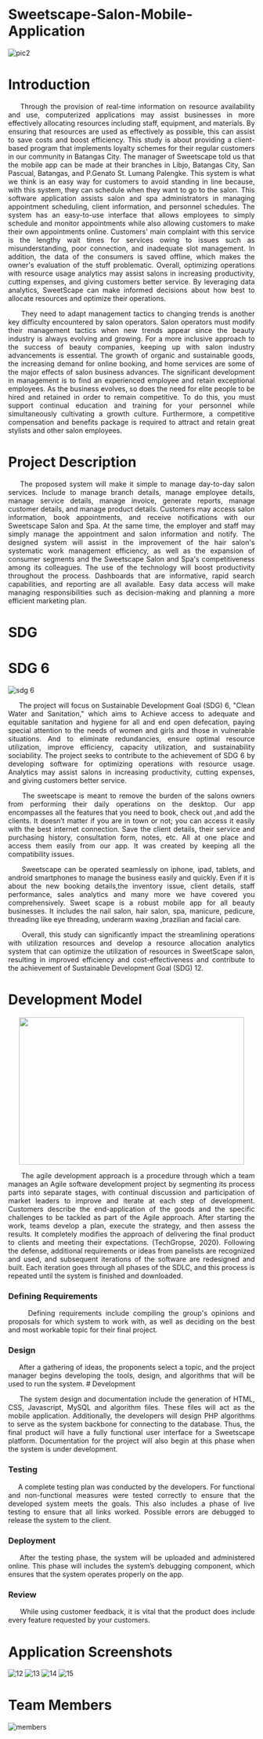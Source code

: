 # Sweetscape-Salon-Mobile-Application
![pic2](https://github.com/kryxsofiaengay/Sweetscape-Salon-Mobile-Application/assets/114215096/e96c3571-1ad8-4617-80d7-6c1565013769)

# Introduction
<p align="justify">&nbsp;&nbsp;&nbsp;&nbsp;Through the provision of real-time information on resource availability and use, computerized applications may assist businesses in more effectively allocating resources including staff, equipment, and materials. By ensuring that resources are used as effectively as possible, this can assist to save costs and boost efficiency. This study is about providing a client-based program that implements loyalty schemes for their regular customers in our community in Batangas City. The manager of Sweetscape told us that the mobile app can be made at their branches in Libjo, Batangas City, San Pascual, Batangas, and P.Genato St. Lumang Palengke. This system is what we think is an easy way for customers to avoid standing in line because, with this system, they can schedule when they want to go to the salon. This software application assists salon and spa administrators in managing appointment scheduling, client information, and personnel schedules. The system has an easy-to-use interface that allows employees to simply schedule and monitor appointments while also allowing customers to make their own appointments online. Customers' main complaint with this service is the lengthy wait times for services owing to issues such as misunderstanding, poor connection, and inadequate slot management. In addition, the data of the consumers is saved offline, which makes the owner's evaluation of the stuff problematic. Overall, optimizing operations with resource usage analytics may assist salons in increasing productivity, cutting expenses, and giving customers better service. By leveraging data analytics, SweetScape can make informed decisions about how best to allocate resources and optimize their operations.
<p align="justify">&nbsp;&nbsp;&nbsp;&nbsp; They need to adapt management tactics to changing trends is another key difficulty encountered by salon operators. Salon operators must modify their management tactics when new trends appear since the beauty industry is always evolving and growing. For a more inclusive approach to the success of beauty companies, keeping up with salon industry advancements is essential. The growth of organic and sustainable goods, the increasing demand for online booking, and home services are some of the major effects of salon business advances. The significant development in management is to find an experienced employee  and retain exceptional employees. As the business evolves, so does the need for elite people to be hired and retained in order to remain competitive. To do this, you must support continual education and training for your personnel while simultaneously cultivating a growth culture. Furthermore, a competitive compensation and benefits package is required to attract and retain great stylists and other salon employees.

# Project Description
<p align="justify">&nbsp;&nbsp;&nbsp;&nbsp;The proposed system will make it simple to manage day-to-day salon services. Include to manage branch details, manage employee details, manage service details, manage invoice, generate reports, manage customer details, and manage product details. Customers may access salon information, book appointments, and receive notifications with our Sweetscape Salon and Spa. At the same time, the employer and staff may simply manage the appointment and salon information and notify. The designed system will assist in the improvement of the hair salon's systematic work management efficiency, as well as the expansion of consumer segments and the Sweetscape Salon and Spa's competitiveness among its colleagues. The use of the technology will boost productivity throughout the process. Dashboards that are informative, rapid search capabilities, and reporting are all available. Easy data access will make managing responsibilities such as decision-making and planning a more efficient marketing plan.

# SDG
# SDG 6
![sdg 6](https://github.com/kryxsofiaengay/Sweetscape-Salon-Mobile-Application/assets/114215096/99ccf7e5-a6ab-4fe1-a24e-c3e15b575120)

<p align="justify">&nbsp;&nbsp;&nbsp;&nbsp; The project will focus on Sustainable Development Goal (SDG) 6, "Clean Water and Sanitation," which aims to Achieve access to adequate and equitable sanitation and hygiene for all and end open defecation, paying special attention to the needs of women and girls and those in vulnerable situations. And to eliminate redundancies, ensure optimal resource utilization, improve efficiency, capacity utilization, and sustainability sociability. The project seeks to contribute to the achievement of SDG 6 by developing software for optimizing operations with resource usage. Analytics may assist salons in increasing productivity, cutting expenses, and giving customers better service.

<p align="justify">&nbsp;&nbsp;&nbsp;&nbsp; The sweetscape is meant to remove the burden of the salons owners from  performing their daily operations on the desktop. Our app encompasses all the features that you need  to book, check out ,and add the clients. It doesn’t matter if you are in town or not; you can access it easily with the best internet connection. Save the client details, their service and purchasing history, consultation form, notes, etc. All at one place and access them easily from our app. It was created by keeping all the compatibility issues.

<p align="justify">&nbsp;&nbsp;&nbsp;&nbsp; Sweetscape  can be operated seamlessly on iphone, ipad, tablets, and android smartphones  to manage the business easily and quickly. Even if it is about  the new booking details,the inventory issue, client details,  staff performance, sales analytics and many more we have covered you comprehensively. Sweet scape is a robust mobile app  for all beauty businesses. It includes the nail salon, hair salon, spa, manicure, pedicure, threading  like eye threading, underarm waxing ,brazilian and  facial  care.

<p align="justify">&nbsp;&nbsp;&nbsp;&nbsp; Overall, this study can significantly impact the streamlining operations with  utilization resources and develop a resource allocation analytics system that can optimize the utilization of resources in SweetScape salon, resulting in improved efficiency and cost-effectiveness and contribute to the achievement of Sustainable Development Goal (SDG) 12.

# Development Model
<p align="center">
  <img width="460" height="300" src="https://github.com/kryxsofiaengay/Sweetscape-Salon-Mobile-Application/assets/114215096/280e5652-4cce-42c6-8a74-772c400aef0c/460/300">
</p>
<p align="justify">&nbsp;&nbsp;&nbsp;&nbsp; The agile development approach is a procedure through which a team manages an Agile software development project by segmenting its process parts into separate stages, with continual discussion and participation of market leaders to improve and iterate at each step of development. Customers describe the end-application of the goods and the specific challenges to be tackled as part of the Agile approach. After starting the work, teams develop a plan, execute the strategy, and then assess the results. It completely modifies the approach of delivering the final product to clients and meeting their expectations. (TechGropse, 2020). Following the defense, additional requirements or ideas from panelists are recognized and used, and subsequent iterations of the software are redesigned and built. Each iteration goes through all phases of the SDLC, and this process is repeated until the system is finished and downloaded.

### Defining Requirements
<p align="justify">&nbsp;&nbsp;&nbsp;&nbsp; Defining requirements include compiling the group's opinions and proposals for which system to work with, as well as deciding on the best and most workable topic for their final project.

### Design
  <p align="justify">&nbsp;&nbsp;&nbsp;&nbsp; After a gathering of ideas, the proponents select a topic, and the project manager begins developing the tools, design, and algorithms that will be used to run the system.
# Development
  <p align="justify">&nbsp;&nbsp;&nbsp;&nbsp; The system design and documentation include the generation of HTML, CSS, Javascript, MySQL and algorithm files. These files will act as the mobile application. Additionally, the developers will design PHP algorithms to serve as the system backbone for connecting to the database. Thus, the final product will have a fully functional user interface for a Sweetscape platform. Documentation for the project will also begin at this phase when the system is under development.
    
### Testing
  <p align="justify">&nbsp;&nbsp;&nbsp;&nbsp; A complete testing plan was conducted by the developers. For functional and non-functional measures were tested correctly to ensure that the developed system meets the goals. This also includes a phase of live testing to ensure that all links worked. Possible errors are debugged to release the system to the client.

### Deployment
  <p align="justify">&nbsp;&nbsp;&nbsp;&nbsp;After the testing phase, the system will be uploaded and administered online. This phase will includes the system’s debugging component, which ensures that the system operates properly on the app.
    
### Review
  <p align="justify">&nbsp;&nbsp;&nbsp;&nbsp; While using customer feedback, it is vital that the product does include every feature requested by your customers.

# Application Screenshots
![12](https://github.com/kryxsofiaengay/Sweetscape-Salon-Mobile-Application/assets/114215096/ad9db6cc-c6b2-4331-9ba7-8a9f793d23f5)
![13](https://github.com/kryxsofiaengay/Sweetscape-Salon-Mobile-Application/assets/114215096/4911130c-bbce-43b8-8962-7c6ad2c90937)
![14](https://github.com/kryxsofiaengay/Sweetscape-Salon-Mobile-Application/assets/114215096/3c2c553b-8c88-48a8-8399-1411902567c8)
![15](https://github.com/kryxsofiaengay/Sweetscape-Salon-Mobile-Application/assets/114215096/e0bc44a2-fbb7-4725-937b-18ff4d3ea3ac)


 # Team Members
![members](https://github.com/kryxsofiaengay/Sweetscape-Salon-Mobile-Application/assets/114215096/28be551e-4ad7-4b6e-bbd5-0a81321d254c)
